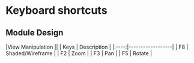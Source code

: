 # Keyboard shortcuts

## Module Design

|View Manipulation ||
| Keys | Description      |
|:----:|------------------|
| F8   | Shaded/Wireframe |
| F2   | Zoom             |
| F3   | Pan              |
| F5   | Rotate           |


